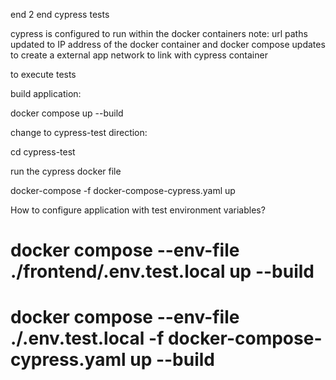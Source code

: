end 2 end cypress tests 

cypress is configured to run within the docker containers 
note: url paths updated to IP address of the docker container 
and docker compose updates to create a external app network to link with cypress container 

to execute tests 

build application: 

docker compose up --build 

change to cypress-test direction: 

cd cypress-test

run the cypress docker file 

docker-compose -f docker-compose-cypress.yaml up


How to configure application with test environment variables?
# docker compose --env-file ./frontend/.env.test.local up --build
# docker compose --env-file ./.env.test.local -f docker-compose-cypress.yaml up --build
